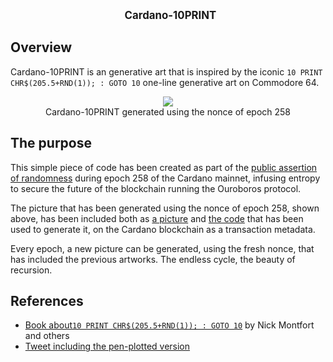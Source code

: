 <p align="center">
  <big><strong>Cardano-10PRINT</strong></big>
</p>

## Overview

Cardano-10PRINT is an generative art that is inspired by the iconic `10 PRINT CHR$(205.5+RND(1)); : GOTO 10` one-line generative art on Commodore 64.

<p align="center">
  <img src="https://ipfs.blockfrost.dev/ipfs/QmTfmJUrJRRrEzuKJvBNmG1RSX92GRwTBqwurUqdy8DLAs" />
  <br />
  Cardano-10PRINT generated using the nonce of epoch 258
</p>

## The purpose

This simple piece of code has been created as part of the [public assertion of randomness](https://iohk.io/en/blog/posts/2021/03/29/the-secure-transition-to-decentralization/) during epoch 258 of the Cardano mainnet, infusing entropy to secure the future of the blockchain running the Ouroboros protocol.

The picture that has been generated using the nonce of epoch 258, shown above, has been included both as [a picture](https://adastat.net/transactions/303314cacc082691c68ea8912a365e7128cc0f6ae7b6773b7b96d45870c7ff03) and [the code](https://adastat.net/transactions/8174d9f80d9d35f39e8856f2e6b26c4623409af46423f58bf54628962cedc837) that has been used to generate it, on the Cardano blockchain as a transaction metadata.

Every epoch, a new picture can be generated, using the fresh nonce, that has included the previous artworks. The endless cycle, the beauty of recursion.

## References

* [Book about`10 PRINT CHR$(205.5+RND(1)); : GOTO 10`](https://10print.org/) by Nick Montfort and others
* [Tweet including the pen-plotted version](https://twitter.com/stakenuts/status/1379790271374835713)
